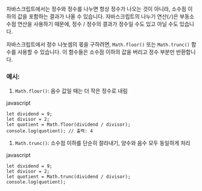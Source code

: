 자바스크립트에서는 정수와 정수를 나누면 항상 정수가 나오는 것이 아니라, 소수점 이하의 값을 포함하는 결과가 나올 수 있습니다. 자바스크립트의 나누기 연산(`/`)은 부동소수점 연산을 사용하기 때문에, 정수 / 정수의 결과가 정수일 수도 있고 아닐 수도 있습니다.

자바스크립트에서 정수 나눗셈의 몫을 구하려면, `Math.floor()` 또는 `Math.trunc()` 함수를 사용할 수 있습니다. 이 함수들은 소수점 이하의 값을 버리고 정수 부분만 반환합니다.

### 예시:

1. `Math.floor()`: 음수 값일 때는 더 작은 정수로 내림
    

javascript

```
let dividend = 9;
let divisor = 2;
let quotient = Math.floor(dividend / divisor);
console.log(quotient); // 출력: 4
```

1. `Math.trunc()`: 소수점 이하를 단순히 잘라내기, 양수와 음수 모두 동일하게 처리
    

javascript

```
let dividend = 9;
let divisor = 2;
let quotient = Math.trunc(dividend / divisor);
console.log(quotient); 
```